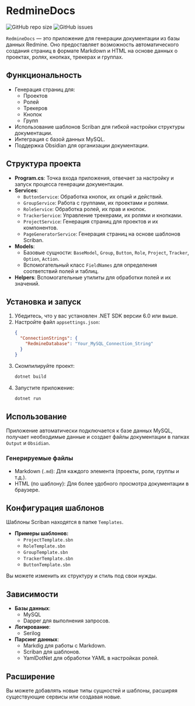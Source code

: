 # RedmineDocs

![GitHub repo size](https://img.shields.io/github/repo-size/amats6655/RedmineDocs) ![GitHub issues](https://img.shields.io/github/issues/amats6655/RedmineDocs)

`RedmineDocs` — это приложение для генерации документации из базы данных Redmine. Оно предоставляет возможность автоматического создания страниц в формате Markdown и HTML на основе данных о проектах, ролях, кнопках, трекерах и группах.

## Функциональность

- Генерация страниц для:
  - Проектов
  - Ролей
  - Трекеров
  - Кнопок
  - Групп
- Использование шаблонов Scriban для гибкой настройки структуры документации.
- Интеграция с базой данных MySQL.
- Поддержка Obsidian для организации документации.

## Структура проекта

- **Program.cs**: Точка входа приложения, отвечает за настройку и запуск процесса генерации документации.
- **Services**:
  - `ButtonService`: Обработка кнопок, их опций и действий.
  - `GroupService`: Работа с группами, их проектами и ролями.
  - `RoleService`: Обработка ролей, их прав и кнопок.
  - `TrackerService`: Управление трекерами, их ролями и кнопками.
  - `ProjectService`: Генерация страниц для проектов и их компонентов.
  - `PageGeneratorService`: Генерация страниц на основе шаблонов Scriban.
- **Models**:
  - Базовые сущности: `BaseModel`, `Group`, `Button`, `Role`, `Project`, `Tracker`, `Option`, `Action`.
  - Вспомогательный класс `FieldNames` для определения соответствий полей и таблиц.
- **Helpers**: Вспомогательные утилиты для обработки полей и их значений.

## Установка и запуск

1. Убедитесь, что у вас установлен .NET SDK версии 6.0 или выше.
2. Настройте файл `appsettings.json`:
   ```json
   {
     "ConnectionStrings": {
       "RedmineDatabase": "Your_MySQL_Connection_String"
     }
   }
   ```
3. Скомпилируйте проект:
   ```bash
   dotnet build
   ```
4. Запустите приложение:
   ```bash
   dotnet run
   ```

## Использование

Приложение автоматически подключается к базе данных MySQL, получает необходимые данные и создает файлы документации в папках `Output` и `Obsidian`.

### Генерируемые файлы
- Markdown (`.md`): Для каждого элемента (проекты, роли, группы и т.д.).
- HTML (по шаблону): Для более удобного просмотра документации в браузере.

## Конфигурация шаблонов

Шаблоны Scriban находятся в папке `Templates`.

- **Примеры шаблонов:**
  - `ProjectTemplate.sbn`
  - `RoleTemplate.sbn`
  - `GroupTemplate.sbn`
  - `TrackerTemplate.sbn`
  - `ButtonTemplate.sbn`

Вы можете изменить их структуру и стиль под свои нужды.

## Зависимости

- **Базы данных**:
  - MySQL
  - Dapper для выполнения запросов.
- **Логирование**:
  - Serilog
- **Парсинг данных**:
  - Markdig для работы с Markdown.
  - Scriban для шаблонов.
  - YamlDotNet для обработки YAML в настройках ролей.

## Расширение

Вы можете добавлять новые типы сущностей и шаблоны, расширяя существующие сервисы или создавая новые.
